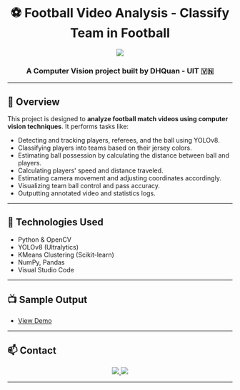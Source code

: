 <h1 align="center">⚽ Football Video Analysis - Classify Team in Football</h1>
<p align="center"><img src="https://img.icons8.com/color/48/000000/vietnam-circular.png"/></p>
<h3 align="center">A Computer Vision project built by DHQuan - UIT 🇻🇳</h3>

---

## 🚀 Overview

This project is designed to **analyze football match videos using computer vision techniques**. It performs tasks like:

- Detecting and tracking players, referees, and the ball using YOLOv8.
- Classifying players into teams based on their jersey colors.
- Estimating ball possession by calculating the distance between ball and players.
- Calculating players' speed and distance traveled.
- Estimating camera movement and adjusting coordinates accordingly.
- Visualizing team ball control and pass accuracy.
- Outputting annotated video and statistics logs.

---

## 🧪 Technologies Used

- Python & OpenCV
- YOLOv8 (Ultralytics)
- KMeans Clustering (Scikit-learn)
- NumPy, Pandas
- Visual Studio Code

---

## 📺 Sample Output

- [View Demo](./output_videos/)

---

## 📫 Contact

<p align="center">
  <a href="https://github.com/DH-Quan">
    <img src="https://img.icons8.com/fluent/48/000000/github.png" />
  </a> 
  <a href="mailto:danghoangquan1409@gmail.com">
    <img src="https://img.icons8.com/fluent/48/000000/mailing.png" />
  </a>
</p>

---
